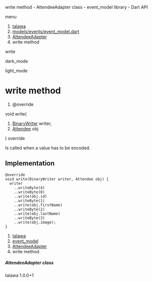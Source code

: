 




write method - AttendeeAdapter class - event\_model library - Dart API







menu

1. [talawa](../../index.html)
2. [models/events/event\_model.dart](../../models_events_event_model/models_events_event_model-library.html)
3. [AttendeeAdapter](../../models_events_event_model/AttendeeAdapter-class.html)
4. write method

write


dark\_mode

light\_mode




# write method


1. @override

void
write(

1. [BinaryWriter](https://pub.dev/documentation/hive/2.2.3/hive/BinaryWriter-class.html) writer,
2. [Attendee](../../models_events_event_model/Attendee-class.html) obj

)
override

Is called when a value has to be encoded.


## Implementation

```
@override
void write(BinaryWriter writer, Attendee obj) {
  writer
    ..writeByte(4)
    ..writeByte(0)
    ..write(obj.id)
    ..writeByte(1)
    ..write(obj.firstName)
    ..writeByte(2)
    ..write(obj.lastName)
    ..writeByte(3)
    ..write(obj.image);
}
```

 


1. [talawa](../../index.html)
2. [event\_model](../../models_events_event_model/models_events_event_model-library.html)
3. [AttendeeAdapter](../../models_events_event_model/AttendeeAdapter-class.html)
4. write method

##### AttendeeAdapter class





talawa
1.0.0+1






